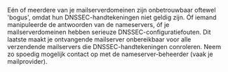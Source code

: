 Eén of meerdere van je mailserverdomeinen zijn onbetrouwbaar oftewel 'bogus', omdat hun DNSSEC-handtekeningen niet geldig zijn. Óf iemand manipuleerde de antwoorden van de nameservers, óf je mailserverdomeinen hebben serieuze DNSSEC-configuratiefouten. Dit laatste maakt je ontvangende mailserver onbereikbaar voor alle verzendende mailservers die DNSSEC-handtekeningen conroleren. Neem zo spoedig mogelijk contact op met de nameserver-beheerder (vaak je mailprovider).
